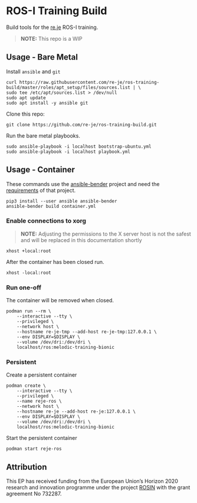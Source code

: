 # ROS-I Training Build

Build tools for the [re.je](https://re.je) ROS-I training.

> **NOTE:** This repo is a WIP

## Usage - Bare Metal

Install `ansible` and `git`

    curl https://raw.githubusercontent.com/re-je/ros-training-build/master/roles/apt_setup/files/sources.list | \
    sudo tee /etc/apt/sources.list > /dev/null
    sudo apt update
    sudo apt install -y ansible git

Clone this repo:

    git clone https://github.com/re-je/ros-training-build.git

Run the bare metal playbooks.

    sudo ansible-playbook -i localhost bootstrap-ubuntu.yml
    sudo ansible-playbook -i localhost playbook.yml

## Usage - Container

These commands use the
[ansible-bender](https://github.com/ansible-community/ansible-bender) project
and need the
[requirements](https://github.com/ansible-community/ansible-bender#requirements-host)
of that project.

    pip3 install --user ansible ansible-bender
    ansible-bender build container.yml

### Enable connections to xorg

> **NOTE:** Adjusting the permissions to the X server host is not the safest and
> will be replaced in this documentation shortly

    xhost +local:root

After the container has been closed run.

    xhost -local:root

### Run one-off

The container will be removed when closed.

    podman run --rm \
        --interactive --tty \
        --privileged \
        --network host \
        --hostname re-je-tmp --add-host re-je-tmp:127.0.0.1 \
        --env DISPLAY=$DISPLAY \
        --volume /dev/dri:/dev/dri \
        localhost/ros:melodic-training-bionic

### Persistent

Create a persistent container

    podman create \
        --interactive --tty \
        --privileged \
        --name reje-ros \
        --network host \
        --hostname re-je --add-host re-je:127.0.0.1 \
        --env DISPLAY=$DISPLAY \
        --volume /dev/dri:/dev/dri \
        localhost/ros:melodic-training-bionic

Start the persistent container

    podman start reje-ros

## Attribution

This EP has received funding from the European Union’s Horizon 2020 research and
innovation programme under the project [ROSIN](http://rosin-project.eu/) with
the grant agreement No 732287.
